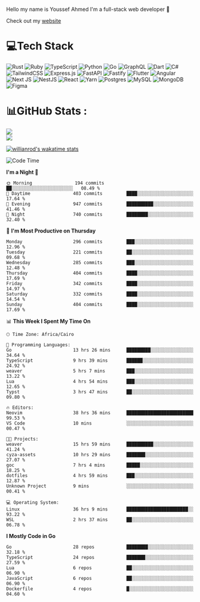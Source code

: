 Hello my name is Youssef Ahmed I'm a full-stack web developer 👋

Check out my [website](https://youssefahmed.vercel.app)
 
# 💻Tech Stack

![Rust](https://img.shields.io/badge/rust-%23000000.svg?style=for-the-badge&logo=rust&logoColor=white) ![Ruby](https://img.shields.io/badge/ruby-%23CC342D.svg?style=for-the-badge&logo=ruby&logoColor=white) ![TypeScript](https://img.shields.io/badge/typescript-%23007ACC.svg?style=for-the-badge&logo=typescript&logoColor=white) ![Python](https://img.shields.io/badge/python-3670A0?style=for-the-badge&logo=python&logoColor=ffdd54) ![Go](https://img.shields.io/badge/go-%2300ADD8.svg?style=for-the-badge&logo=go&logoColor=white) ![GraphQL](https://img.shields.io/badge/-GraphQL-E10098?style=for-the-badge&logo=graphql&logoColor=white) ![Dart](https://img.shields.io/badge/dart-%230175C2.svg?style=for-the-badge&logo=dart&logoColor=white) ![C#](https://img.shields.io/badge/c%23-%23239120.svg?style=for-the-badge&logo=c-sharp&logoColor=white) ![TailwindCSS](https://img.shields.io/badge/tailwindcss-%2338B2AC.svg?style=for-the-badge&logo=tailwind-css&logoColor=white) ![Express.js](https://img.shields.io/badge/express.js-%23404d59.svg?style=for-the-badge&logo=express&logoColor=%2361DAFB) ![FastAPI](https://img.shields.io/badge/FastAPI-005571?style=for-the-badge&logo=fastapi) ![Fastify](https://img.shields.io/badge/fastify-%23000000.svg?style=for-the-badge&logo=fastify&logoColor=white) ![Flutter](https://img.shields.io/badge/Flutter-%2302569B.svg?style=for-the-badge&logo=Flutter&logoColor=white) ![Angular](https://img.shields.io/badge/angular-%23DD0031.svg?style=for-the-badge&logo=angular&logoColor=white) ![Next JS](https://img.shields.io/badge/Next-black?style=for-the-badge&logo=next.js&logoColor=white) ![NestJS](https://img.shields.io/badge/nestjs-%23E0234E.svg?style=for-the-badge&logo=nestjs&logoColor=white) ![React](https://img.shields.io/badge/react-%2320232a.svg?style=for-the-badge&logo=react&logoColor=%2361DAFB) ![Yarn](https://img.shields.io/badge/yarn-%232C8EBB.svg?style=for-the-badge&logo=yarn&logoColor=white) ![Postgres](https://img.shields.io/badge/postgres-%23316192.svg?style=for-the-badge&logo=postgresql&logoColor=white) ![MySQL](https://img.shields.io/badge/mysql-%2300f.svg?style=for-the-badge&logo=mysql&logoColor=white) ![MongoDB](https://img.shields.io/badge/MongoDB-%234ea94b.svg?style=for-the-badge&logo=mongodb&logoColor=white)     ![Figma](https://img.shields.io/badge/figma-%23F24E1E.svg?style=for-the-badge&logo=figma&logoColor=white)

# 📊GitHub Stats :

![](https://github-readme-stats.vercel.app/api?username=joetifa2003&theme=tokyonight&hide_border=false&include_all_commits=false&count_private=false)<br/>
![](https://github-readme-streak-stats.herokuapp.com/?user=joetifa2003&theme=tokyonight&hide_border=false)<br/>

[![willianrod's wakatime stats](https://github-readme-stats.vercel.app/api/wakatime?username=joetifa2003&layout=compact)](https://github.com/anuraghazra/github-readme-stats)
<!--START_SECTION:waka-->
![Code Time](http://img.shields.io/badge/Code%20Time-3%2C930%20hrs%2030%20mins-blue)

**I'm a Night 🦉** 

```text
🌞 Morning                194 commits         ██░░░░░░░░░░░░░░░░░░░░░░░   08.49 % 
🌆 Daytime                403 commits         ████░░░░░░░░░░░░░░░░░░░░░   17.64 % 
🌃 Evening                947 commits         ██████████░░░░░░░░░░░░░░░   41.46 % 
🌙 Night                  740 commits         ████████░░░░░░░░░░░░░░░░░   32.40 % 
```
📅 **I'm Most Productive on Thursday** 

```text
Monday                   296 commits         ███░░░░░░░░░░░░░░░░░░░░░░   12.96 % 
Tuesday                  221 commits         ██░░░░░░░░░░░░░░░░░░░░░░░   09.68 % 
Wednesday                285 commits         ███░░░░░░░░░░░░░░░░░░░░░░   12.48 % 
Thursday                 404 commits         ████░░░░░░░░░░░░░░░░░░░░░   17.69 % 
Friday                   342 commits         ████░░░░░░░░░░░░░░░░░░░░░   14.97 % 
Saturday                 332 commits         ████░░░░░░░░░░░░░░░░░░░░░   14.54 % 
Sunday                   404 commits         ████░░░░░░░░░░░░░░░░░░░░░   17.69 % 
```


📊 **This Week I Spent My Time On** 

```text
🕑︎ Time Zone: Africa/Cairo

💬 Programming Languages: 
Go                       13 hrs 26 mins      █████████░░░░░░░░░░░░░░░░   34.64 % 
TypeScript               9 hrs 39 mins       ██████░░░░░░░░░░░░░░░░░░░   24.92 % 
weaver                   5 hrs 7 mins        ███░░░░░░░░░░░░░░░░░░░░░░   13.22 % 
Lua                      4 hrs 54 mins       ███░░░░░░░░░░░░░░░░░░░░░░   12.65 % 
Typst                    3 hrs 47 mins       ██░░░░░░░░░░░░░░░░░░░░░░░   09.80 % 

🔥 Editors: 
Neovim                   38 hrs 36 mins      █████████████████████████   99.53 % 
VS Code                  10 mins             ░░░░░░░░░░░░░░░░░░░░░░░░░   00.47 % 

🐱‍💻 Projects: 
weaver                   15 hrs 59 mins      ██████████░░░░░░░░░░░░░░░   41.24 % 
cyza-assets              10 hrs 29 mins      ███████░░░░░░░░░░░░░░░░░░   27.07 % 
goc                      7 hrs 4 mins        █████░░░░░░░░░░░░░░░░░░░░   18.25 % 
dotfiles                 4 hrs 59 mins       ███░░░░░░░░░░░░░░░░░░░░░░   12.87 % 
Unknown Project          9 mins              ░░░░░░░░░░░░░░░░░░░░░░░░░   00.41 % 

💻 Operating System: 
Linux                    36 hrs 9 mins       ███████████████████████░░   93.22 % 
WSL                      2 hrs 37 mins       ██░░░░░░░░░░░░░░░░░░░░░░░   06.78 % 
```

**I Mostly Code in Go** 

```text
Go                       28 repos            ████████░░░░░░░░░░░░░░░░░   32.18 % 
TypeScript               24 repos            ███████░░░░░░░░░░░░░░░░░░   27.59 % 
Lua                      6 repos             ██░░░░░░░░░░░░░░░░░░░░░░░   06.90 % 
JavaScript               6 repos             ██░░░░░░░░░░░░░░░░░░░░░░░   06.90 % 
Dockerfile               4 repos             █░░░░░░░░░░░░░░░░░░░░░░░░   04.60 % 
```




<!--END_SECTION:waka-->

